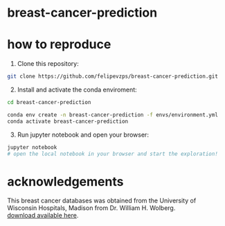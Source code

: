 # breast-cancer-prediction

# how to reproduce 

1. Clone this repository:

```bash
git clone https://github.com/felipevzps/breast-cancer-prediction.git
```

2. Install and activate the conda enviroment:

```bash
cd breast-cancer-prediction

conda env create -n breast-cancer-prediction -f envs/environment.yml
conda activate breast-cancer-prediction
```

3. Run jupyter notebook and open your browser:

```bash
jupyter notebook
# open the local notebook in your browser and start the exploration!
```

# acknowledgements
This breast cancer databases was obtained from the University of Wisconsin Hospitals, Madison from Dr. William H. Wolberg.  
[download available here](https://archive.ics.uci.edu/dataset/15/breast+cancer+wisconsin+original).
